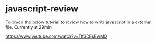 # javascript-review

Followed the below tutorial to review how to write javascript in a external file.
Currently at 29min. 

https://www.youtube.com/watch?v=Ttf3CEsEwMQ
